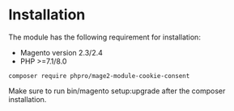 # Installation

The module has the following requirement for installation:
* Magento version 2.3/2.4
* PHP >=7.1/8.0

`composer require phpro/mage2-module-cookie-consent`

Make sure to run bin/magento setup:upgrade after the composer installation.
